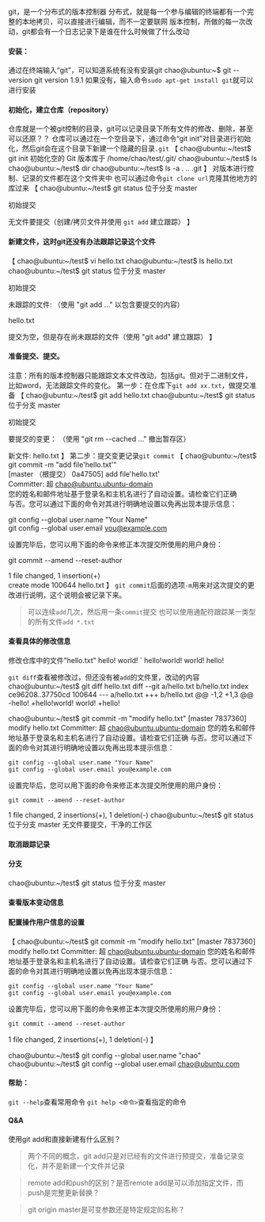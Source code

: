 git，是一个分布式的版本控制器
分布式，就是每一个参与编辑的终端都有一个完整的本地拷贝，可以直接进行编辑，而不一定要联网
版本控制，所做的每一次改动，git都会有一个日志记录下是谁在什么时候做了什么改动

#### 安装：
通过在终端输入“git”，可以知道系统有没有安装git
chao@ubuntu:~$ git --version
git version 1.9.1
如果没有，输入命令`sudo apt-get install git`就可以进行安装

#### 初始化，建立仓库（repository）
仓库就是一个被git控制的目录，git可以记录目录下所有文件的修改、删除，甚至可以还原？？
仓库可以通过在一个空目录下，通过命令“git init”对目录进行初始化，然后git会在这个目录下新建一个隐藏的目录`.git`
【
chao@ubuntu:~/test$ git init
初始化空的 Git 版本库于 /home/chao/test/.git/
chao@ubuntu:~/test$ ls
chao@ubuntu:~/test$ dir
chao@ubuntu:~/test$ ls -a
. .. .git
】
对版本进行控制、记录的文件都在这个文件夹中
也可以通过命令`git clone url`克隆其他地方的库过来
【
chao@ubuntu:~/test$ git status
位于分支 master

初始提交

无文件要提交（创建/拷贝文件并使用 `git add` 建立跟踪）
】

#### 新建文件，这时git还没有办法跟踪记录这个文件
【
chao@ubuntu:~/test$ vi hello.txt
chao@ubuntu:~/test$ ls
hello.txt
chao@ubuntu:~/test$ git status
位于分支 master

初始提交

未跟踪的文件:
（使用 "git add <file>..." 以包含要提交的内容）

hello.txt

提交为空，但是存在尚未跟踪的文件（使用 "git add" 建立跟踪）
】

#### 准备提交、提交。
注意：所有的版本控制器只能跟踪文本文件改动，包括git。但对于二进制文件，比如word，无法跟踪文件的变化。
第一步：在仓库下`git add xx.txt`，做提交准备
【
chao@ubuntu:~/test$ git add hello.txt
chao@ubuntu:~/test$ git status
位于分支 master

初始提交

要提交的变更：
（使用 "git rm --cached <file>..." 撤出暂存区）

新文件: hello.txt
】
第二步：提交变更记录`git commit`
【
chao@ubuntu:~/test$ git commit -m "add file'hello.txt'"  
[master （根提交） 0a47505] add file'hello.txt'  
Committer: 超 <chao@ubuntu.ubuntu-domain>  
您的姓名和邮件地址基于登录名和主机名进行了自动设置。请检查它们正确  
与否。您可以通过下面的命令对其进行明确地设置以免再出现本提示信息：  
  
git config --global user.name "Your Name"  
git config --global user.email you@example.com  
  
设置完毕后，您可以用下面的命令来修正本次提交所使用的用户身份：  
  
git commit --amend --reset-author  
  
1 file changed, 1 insertion(+)  
create mode 100644 hello.txt
】
`git commit`后面的选项`-m`用来对这次提交的更改进行说明，这个说明会被记录下来。

>可以连续`add`几次，然后用一条`commit`提交
>也可以使用通配符跟踪某一类型的所有文件`add *.txt`

#### 查看具体的修改信息
修改仓库中的文件"hello.txt"
hello!
world!
`
hello!world!
world!
hello!

`git diff`查看被修改过，但还没有被`add`的文件里，改动的内容
chao@ubuntu:~/test$ git diff hello.txt
diff --git a/hello.txt b/hello.txt
index ce96208..37750cd 100644
--- a/hello.txt
+++ b/hello.txt
@@ -1,2 +1,3 @@
-hello!
+hello!world!
 world!
+hello!

chao@ubuntu:~/test$ git commit -m "modify hello.txt"
[master 7837360] modify hello.txt
 Committer: 超 <chao@ubuntu.ubuntu-domain>
您的姓名和邮件地址基于登录名和主机名进行了自动设置。请检查它们正确
与否。您可以通过下面的命令对其进行明确地设置以免再出现本提示信息：

    git config --global user.name "Your Name"
    git config --global user.email you@example.com

设置完毕后，您可以用下面的命令来修正本次提交所使用的用户身份：

    git commit --amend --reset-author

 1 file changed, 2 insertions(+), 1 deletion(-)
chao@ubuntu:~/test$ git status
位于分支 master
无文件要提交，干净的工作区


#### 取消跟踪记录

#### 分支
chao@ubuntu:~/test$ git status
位于分支 master

#### 查看版本变动信息

#### 配置操作用户信息的设置
【
chao@ubuntu:~/test$ git commit -m "modify hello.txt"
[master 7837360] modify hello.txt
 Committer: 超 <chao@ubuntu.ubuntu-domain>
您的姓名和邮件地址基于登录名和主机名进行了自动设置。请检查它们正确
与否。您可以通过下面的命令对其进行明确地设置以免再出现本提示信息：

    git config --global user.name "Your Name"
    git config --global user.email you@example.com

设置完毕后，您可以用下面的命令来修正本次提交所使用的用户身份：

    git commit --amend --reset-author

 1 file changed, 2 insertions(+), 1 deletion(-)
】

chao@ubuntu:~/test$ git config --global user.name "chao"
chao@ubuntu:~/test$ git config --global user.email chao@ubuntu.com


#### 帮助：
`git --help`查看常用命令
`git help <命令>`查看指定的命令

#### Q&A
使用git add和直接新建有什么区别？
>两个不同的概念，git add只是对已经有的文件进行预提交，准备记录变化，并不是新建一个文件并记录

>remote add和push的区别？是否remote add是可以添加指定文件，而push是完整更新替换？

>git origin master是可变参数还是特定规定的名称？
